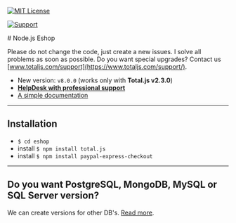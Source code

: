 [![MIT License][license-image]][license-url]

[![Support](https://www.totaljs.com/img/button-support.png?v=2)](https://www.totaljs.com/support/)

# Node.js Eshop

Please do not change the code, just create a new issues. I solve all problems as soon as possible. Do you want special upgrades? Contact us [www.totaljs.com/support](https://www.totaljs.com/support/).

- New version: `v8.0.0` (works only with __Total.js v2.3.0__)
- [__HelpDesk with professional support__](https://helpdesk.totaljs.com)
- [A simple documentation](docs.totaljs.com/eshop-cms/latest.html)


---

## Installation

- `$ cd eshop`
- install `$ npm install total.js`
- install `$ npm install paypal-express-checkout`

---

##  Do you want PostgreSQL, MongoDB, MySQL or SQL Server version?

We can create versions for other DB's. [Read more](https://www.totaljs.com/eshop/#databases).

[license-image]: https://img.shields.io/badge/license-MIT-blue.svg?style=flat
[license-url]: license.txt
